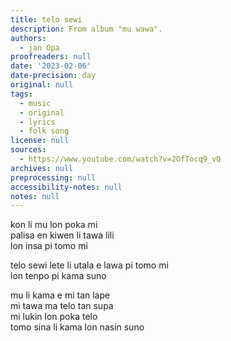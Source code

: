 ```yaml
---
title: telo sewi
description: From album "mu wawa".
authors:
  - jan Opa
proofreaders: null
date: '2023-02-06'
date-precision: day
original: null
tags:
  - music
  - original
  - lyrics
  - folk song
license: null
sources:
  - https://www.youtube.com/watch?v=2OfTocq9_vQ
archives: null
preprocessing: null
accessibility-notes: null
notes: null
---
```


 	
kon li mu lon poka mi  
palisa en kiwen li tawa lili  
lon insa pi tomo mi

telo sewi lete li utala e lawa pi tomo mi  
lon tenpo pi kama suno

mu li kama e mi tan lape  
mi tawa ma telo tan supa  
mi lukin lon poka telo  
tomo sina li kama lon nasin suno
